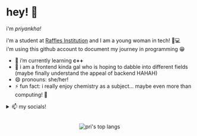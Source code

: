 <h1>hey! 👋</h1>
i'm <em>priyankha!</em>

i'm a student at <u>Raffles Institution</u> and I am a young woman in tech! 🫶💻 </br> i'm using this github account to document my journey in programming 😁

- 🔭 i’m currently learning <b>c++</b>
- 🌱 i am a frontend kinda gal who is hoping to dabble into different fields (maybe finally understand the appeal of backend HAHAH)
- 😄 pronouns: she/her!
- ⚡ fun fact: i really enjoy chemistry as a subject... maybe even more than computing! 🤩

<details>
  <summary>📫 my socials!</summary>
  <a href="https://www.instagram.com/tsprxsso/">insta</a> </br> <a href="https://white-flwrs.tumblr.com">tumblr</a> </br> <a href="https://www.linkedin.com/in/priyankha-ts-ba37b62a3/">linkedin</a> </br> <a href="https://codebreaker.xyz/profile/lwtzjmnjhljphes">codebreaker</a>
</details>
</br>

<center>

![pri's top langs](https://github-readme-stats.vercel.app/api/top-langs/?username=two-paper-airplanes&theme=dark&layout=compact)
<br>

</center>
<br>
